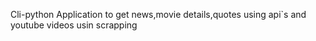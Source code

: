  Cli-python Application
 to get news,movie details,quotes using api`s
 and
 youtube videos usin scrapping
 
